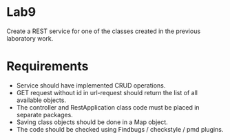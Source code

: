 # Lab9


Create a REST service for one of the classes created in the previous laboratory work.

# Requirements

* Service should have implemented CRUD operations.
* GET request without id in url-request should return the list of all available objects.
* The controller and RestApplication class code must be placed in separate packages.
* Saving class objects should be done in a Map object.
* The code should be checked using Findbugs / checkstyle / pmd plugins.
